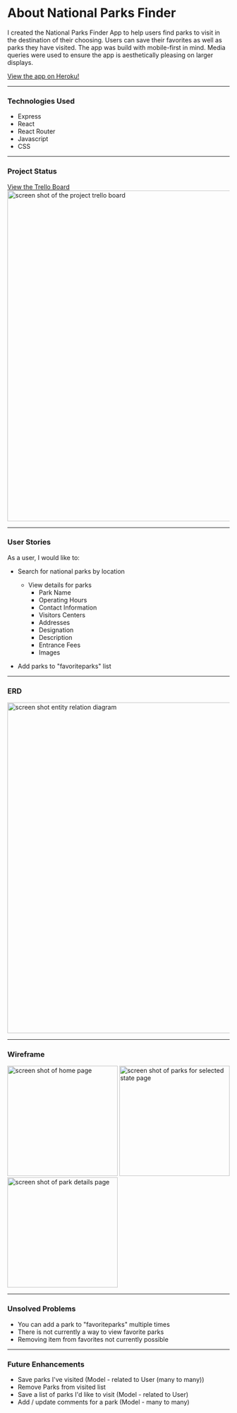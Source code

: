 # About National Parks Finder
I created the National Parks Finder App to help users find parks to visit in the destination of their choosing. Users can save their favorites as well as parks they have visited. The app was build with mobile-first in mind. Media queries were used to ensure the app is aesthetically pleasing on larger displays.

[View the app on Heroku!](https://nationalparksfinder.herokuapp.com/)

---

### Technologies Used
* Express
* React
* React Router
* Javascript
* CSS

---

### Project Status
[View the Trello Board](https://trello.com/b/GMDSY876) <br/>
<img src="https://i.imgur.com/4ST0FfZ.png" alt="screen shot of the project trello board"
	title="Trello Board" width="750" />

---

### User Stories
As a user, I would like to:
* Search for national parks by location
  * View details for parks
    * Park Name
    * Operating Hours
    * Contact Information
    * Visitors Centers
    * Addresses
    * Designation
    * Description
    * Entrance Fees
    * Images

* Add parks to "favoriteparks" list 

---

### ERD
<img src="https://i.imgur.com/MX9niak.png" alt="screen shot entity relation diagram"
	title="Entity Relation Diagram" width="750" />

---

### Wireframe
<img src="https://i.imgur.com/3daV702.png" alt="screen shot of home page"
	title="Home Page" width="250" />
<img src="https://i.imgur.com/I8y7enI.png" alt="screen shot of parks for selected state page"
	title="Parks Page" width="250" />
<img src="https://i.imgur.com/dy0iYnJ.png" alt="screen shot of park details page"
	title="Park Details" width="250" />

---

### Unsolved Problems
* You can add a park to "favoriteparks" multiple times
* There is not currently a way to view favorite parks
* Removing item from favorites not currently possible

---

### Future Enhancements
* Save parks I've visited (Model - related to User (many to many))
* Remove Parks from visited list
* Save a list of parks I'd like to visit (Model - related to User)
* Add / update comments for a park (Model - many to many) 